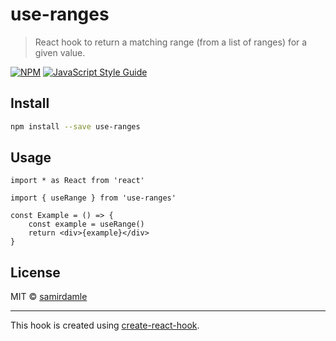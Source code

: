 # use-ranges

> React hook to return a matching range (from a list of ranges) for a given value.

[![NPM](https://img.shields.io/npm/v/use-ranges.svg)](https://www.npmjs.com/package/use-ranges) [![JavaScript Style Guide](https://img.shields.io/badge/code_style-standard-brightgreen.svg)](https://standardjs.com)

## Install

```bash
npm install --save use-ranges
```

## Usage

```tsx
import * as React from 'react'

import { useRange } from 'use-ranges'

const Example = () => {
    const example = useRange()
    return <div>{example}</div>
}
```

## License

MIT © [samirdamle](https://github.com/samirdamle)

---

This hook is created using [create-react-hook](https://github.com/hermanya/create-react-hook).
